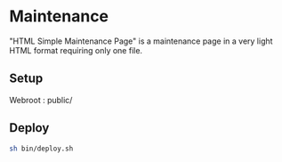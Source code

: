 # Maintenance

"HTML Simple Maintenance Page" is a maintenance page in a very light HTML format requiring only one file. 

## Setup

Webroot : public/

## Deploy

```bash
sh bin/deploy.sh
```